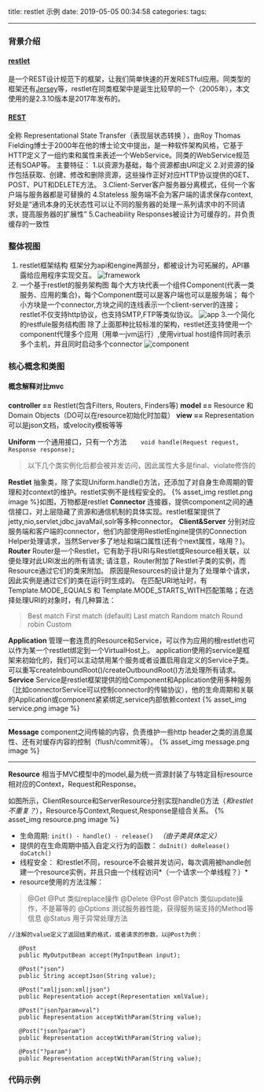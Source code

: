 title: restlet 示例
date: 2019-05-05 00:34:58
categories: 
tags:

---

### 背景介绍
#### [restlet][1]
是一个REST设计规范下的框架，让我们简单快速的开发RESTful应用。同类型的框架还有[Jersey][2]等，restlet在同类框架中是诞生比较早的一个（2005年），本文使用的是2.3.10版本是2017年发布的。
<!--more-->

#### [REST][3]
全称 Representational State Transfer（表现层状态转换 ），由Roy Thomas Fielding博士于2000年在他的博士论文中提出，是一种软件架构风格，它基于HTTP定义了一组约束和属性来表述一个WebService。同类的WebService规范还有SOAP等。
主要特征：
1.以资源为基础，每个资源都由URI定义
2.对资源的操作包括获取、创建、修改和删除资源，这些操作正好对应HTTP协议提供的GET、POST、PUT和DELETE方法。
3.Client-Server客户服务器分离模式，任何一个客户端与服务器都是可替换的
4.Stateless 服务端不会为客户端的请求保存context,好处是“通讯本身的无状态性可以让不同的服务器的处理一系列请求中的不同请求，提高服务器的扩展性”
5.Cacheability Responses被设计为可缓存的，并负责缓存的一致性

### 整体视图
1. restlet框架结构 
框架分为api和engine两部分，都被设计为可拓展的，API暴露给应用程序实现交互。
![framework][4]
2. 一个基于restlet的服务架构图
每个大方块代表一个组件Component(代表一类服务、应用的集合)，每个Component既可以是客户端也可以是服务端；
每个小方块是一个connector,方块之间的连线表示一个client-server的连接；restlet不仅支持http协议，也支持SMTP,FTP等类似协议。
![app][5]
3.一个简化的restfule服务结构图
除了上面那种比较标准的架构，restlet还支持使用一个component代理多个应用（用单一jvm运行）,使用virtual host组件同时表示多个主机，并且同时启动多个connector
![component][6]

### 核心概念和类图
#### 概念解释对比mvc
**controller ==** Restlet(包含Filters, Routers, Finders等)
**model ==** Resource 和 Domain Objects（DO可以在resource初始化时加载）
**view ==** Representation可以是json文档，或velocity模板等等

**Uniform** 
一个通用接口，只有一个方法`    void handle(Request request, Response response);`
>以下几个类实例化后都会被并发访问，因此属性大多是final、violate修饰的

**Restlet**
抽象类，除了实现Uniform.handle()方法，还添加了对自身生命周期的管理和对context的维护。restlet实例不是线程安全的。
{% asset_img restlet.png image %}如图，万物都是restlet
**Connector**
连接器，提供component之间的通信接口，对上层隐藏了资源和通信机制的具体实现。restlet框架提供了jetty,nio,servlet,jdbc,javaMail,solr等多种connector。
**Client&Server**
分别对应服务端和客户端的connector，他们内部使用RestletEngine提供的Connection Helper处理请求，当然Server多了地址和端口属性(还有个next属性，啥用？)。
**Router**
Router是一个Restlet，它有助于将URI与Restlet或Resource相关联，以便处理对此URI发出的所有请求;
请注意，Router附加了Restlet子类的实例，而Resource通过它们的类来附加。 原因是Resources的设计是为了处理单个请求，因此实例是通过它们的类在运行时生成的。
在匹配URI地址时，有Template.MODE_EQUALS  和 Template.MODE_STARTS_WITH匹配策略；在选择处理URI的对象时，有几种算法：
>Best match
First match (default)
Last match
Random match
Round robin
Custom

**Application**
管理一套连贯的Resource和Service，可以作为应用的根restlet也可以作为某一个restlet绑定到一个VirtualHost上。
application使用的service是框架来初始化的，我们可以主动禁用某个服务或者设置启用自定义的Service子类。
可以重写createInboundRoot()/createOutboundRoot()方法处理所有请求。
**Service**
Service是restlet框架提供的给Component和Application使用多种服务（比如connectorService可以控制connector的传输协议），他的生命周期和关联的Application或component紧紧绑定,service内部依赖context
{% asset_img service.png image %}


----------


**Message**
component之间传输的内容，负责维护一些http header之类的消息属性、还有对缓存内容的控制（flush/commit等）。
{% asset_img message.png image %}

----------
**Resource**
相当于MVC模型中的model,最为统一资源封装了与特定目标resource相对应的Context，Request和Response。


如图所示，ClientResource和ServerResource分别实现handle()方法（*和restlet不重复？*），Resource与Context,Request,Response是组合关系。
{% asset_img resource.png image %}


- 生命周期:
`init() - handle() - release() ` *（由子类具体定义）*
- 提供的在生命周期中插入自定义行为的函数：
`doInit() doRelease() doCatch()`
- 线程安全：
和restlet不同，resource不会被并发访问，每次调用被handle创建一个resource实例，并且只由一个线程访问*（一个请求一个单线程？）*
- resource使用的方法注解：
>@Get
@Put     类似replace操作
@Delete 
@Post
@Patch  类似update操作，不是幂等的
@Options 测试服务器性能，获得服务端支持的Method等信息
@Status 用于异常处理方法

```
//注解的value定义了返回结果的格式，或者请求的参数，以@Post为例：

   @Post
   public MyOutputBean accept(MyInputBean input);
   
   @Post("json")
   public String acceptJson(String value);
   
   @Post("xml|json:xml|json")
   public Representation accept(Representation xmlValue);
   
   @Post("json?param=val")
   public Representation acceptWithParam(String value);
   
   @Post("json?param")
   public Representation acceptWithParam(String value);
   
   @Post("?param")
   public Representation acceptWithParam(String value);
```



### 代码示例



  [1]: https://restlet.com/open-source/
  [2]: https://jersey.github.io/
  [3]: https://zh.wikipedia.org/wiki/%E8%A1%A8%E7%8E%B0%E5%B1%82%E7%8A%B6%E6%80%81%E8%BD%AC%E6%8D%A2
  [4]: https://restlet.com/static/tech-doc/restlet-framework/tutorial/2.3/images/tutorial01.png
  [5]: https://restlet.com/static/tech-doc/restlet-framework/tutorial/2.3/images/tutorial04.png
  [6]: https://restlet.com/static/tech-doc/restlet-framework/tutorial/2.3/images/tutorial05.png
  [8]: http://7xl4v5.com1.z0.glb.clouddn.com/restlet/service.png
  [9]: http://7xl4v5.com1.z0.glb.clouddn.com/restlet/message.png
  [10]: http://7xl4v5.com1.z0.glb.clouddn.com/restlet/resource.png
